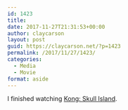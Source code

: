 ```yaml
---
id: 1423
title: 
date: 2017-11-27T21:31:53+00:00
author: claycarson
layout: post
guid: https://claycarson.net/?p=1423
permalink: /2017/11/27/1423/
categories:
  - Media
  - Movie
format: aside
---
```

I finished watching [Kong: Skull Island](https://trailers.apple.com/trailers/wb/kongskullisland/).